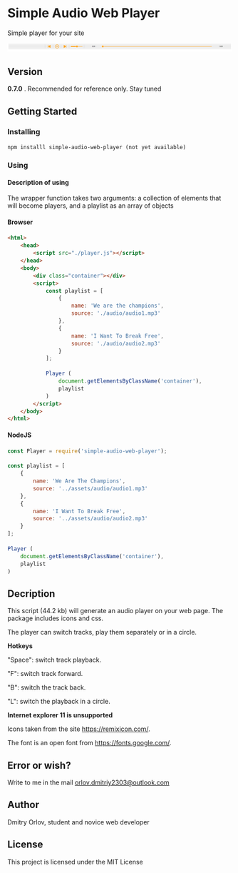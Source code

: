 # Simple Audio Web  Player

Simple player for your site

![Look](look.png)

## Version

**0.7.0** . Recommended for reference only. Stay tuned

## Getting Started

### Installing

```
npm installl simple-audio-web-player (not yet available)
```

### Using

#### Description of using

The wrapper function takes two arguments: a collection of elements that will become players, and a playlist as an array of objects

#### Browser

```html
<html>
    <head>
        <script src="./player.js"></script>
    </head>
    <body>
        <div class="container"></div>
        <script>
            const playlist = [
                {
                    name: 'We are the champions',
                    source: './audio/audio1.mp3'
                },
                {
                    name: 'I Want To Break Free',
                    source: './audio/audio2.mp3'
                }
            ];

            Player (
                document.getElementsByClassName('container'),
                playlist
            )
        </script>
    </body>
</html>
```

#### NodeJS

```js
const Player = require('simple-audio-web-player');

const playlist = [
    {
        name: 'We Are The Champions',
        source: '../assets/audio/audio1.mp3'
    },
    {
        name: 'I Want To Break Free',
        source: '../assets/audio/audio2.mp3'
    }
];

Player (
    document.getElementsByClassName('container'),
    playlist
)
```

## Decription

This script (44.2 kb) will generate an audio player on your web page. The package includes icons and css.

The player can switch tracks, play them separately or in a circle.

**Hotkeys**

"Space": switch track playback.

"F": switch track forward.

"B": switch the track back.

"L": switch the playback in a circle.



**Internet explorer 11 is unsupported**

Icons taken from the site https://remixicon.com/.

The font is an open font from https://fonts.google.com/.

## Error or wish?

Write to me in the mail orlov.dmitriy2303@outlook.com

## Author

Dmitry Orlov, student and novice web developer

## License

This project is licensed under the MIT License